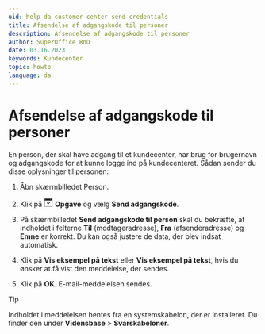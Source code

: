 ```yaml
---
uid: help-da-customer-center-send-credentials
title: Afsendelse af adgangskode til personer
description: Afsendelse af adgangskode til personer
author: SuperOffice RnD
date: 03.16.2023
keywords: Kundecenter
topic: howto
language: da
---
```


# Afsendelse af adgangskode til personer

En person, der skal have adgang til et kundecenter, har brug for brugernavn og adgangskode for at kunne logge ind på kundecenteret. Sådan sender du disse oplysninger til personen:

1. Åbn skærmbilledet Person.

2. Klik på ![ikonet][img1] **Opgave** og vælg **Send adgangskode**.

3. På skærmbilledet **Send adgangskode til person** skal du bekræfte, at indholdet i felterne **Til** (modtageradresse), **Fra** (afsenderadresse) og **Emne** er korrekt. Du kan også justere de data, der blev indsat automatisk.

4. Klik på **Vis eksempel på tekst** eller **Vis eksempel på tekst**, hvis du ønsker at få vist den meddelelse, der sendes.

5. Klik på **OK**. E-mail-meddelelsen sendes.

> [!TIP]
> Indholdet i meddelelsen hentes fra en systemskabelon, der er installeret. Du finder den under **Vidensbase** > **Svarskabeloner**.

<!-- Referenced links -->

<!-- Referenced images -->
[img1]: ../../../../common/icons/task.png
